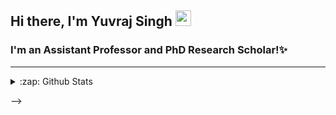 ## Hi there, I'm Yuvraj Singh <img src="https://media.giphy.com/media/hvRJCLFzcasrR4ia7z/giphy.gif" width="25px">

### I'm an Assistant Professor and PhD Research Scholar!✨

<!--
**yuvrajsingh23/yuvrajsingh23** is a ✨ _special_ ✨ repository because its `README.md` (this file) appears on your GitHub profile.

Here are some ideas to get you started:
✨
- 🔭 I’m currently working on ...
- 🌱 I’m currently learning ...
- 👯 I’m looking to collaborate on ...
- 🤔 I’m looking for help with ...
- 💬 Ask me about ...
- 📫 How to reach me: ...
- 😄 Pronouns: ... 
- ⚡ Fun fact: ...

- 🔭 I’m currently pursuing my bachelor's degree in CS, learning Vue and it's family (Vuetify, Vue Router, Nuxt.js), working as a frontend developer.
- 👯 I feel awesome while working with others 
- 🥅 Goals: Contribute to Open Source community and some secrets 😉
- 😛 Fun fact: I love touch typing but my speed is 58 wpm

### Connect with me:

[<img align="left" alt="theamanjs | Twitter" width="22px" src="https://cdn.jsdelivr.net/npm/simple-icons@v3/icons/twitter.svg" />][twitter]
[<img align="left" alt="theamanjs | LinkedIn" width="22px" src="https://cdn.jsdelivr.net/npm/simple-icons@v3/icons/linkedin.svg" />][linkedin]
[<img align="left" alt="theamanjs | Instagram" width="22px" src="https://cdn.jsdelivr.net/npm/simple-icons@v3/icons/instagram.svg" />][instagram]

<br />

### 🤝 Languages and Tools:

[<img align="left" alt="Visual Studio Code" width="26px" src="https://raw.githubusercontent.com/github/explore/80688e429a7d4ef2fca1e82350fe8e3517d3494d/topics/visual-studio-code/visual-studio-code.png" />][vscode]
[<img align="left" alt="HTML5" width="26px" src="https://raw.githubusercontent.com/github/explore/80688e429a7d4ef2fca1e82350fe8e3517d3494d/topics/html/html.png" />][html]
[<img align="left" alt="CSS3" width="26px" src="https://raw.githubusercontent.com/github/explore/80688e429a7d4ef2fca1e82350fe8e3517d3494d/topics/css/css.png" />][css]
[<img align="left" alt="Sass" width="26px" src="https://raw.githubusercontent.com/github/explore/80688e429a7d4ef2fca1e82350fe8e3517d3494d/topics/sass/sass.png" />][sass]
[<img align="left" alt="JavaScript" width="26px" src="https://raw.githubusercontent.com/github/explore/80688e429a7d4ef2fca1e82350fe8e3517d3494d/topics/javascript/javascript.png" />][javascript]
[<img align="left" alt="Vue.js" width="26px" src="https://upload.wikimedia.org/wikipedia/commons/thumb/9/95/Vue.js_Logo_2.svg/1200px-Vue.js_Logo_2.svg.png" />][vue]
[<img align="left" alt="Vuetify.js" width="26px" src="https://seeklogo.com/images/V/vuetify-logo-3BCF73C928-seeklogo.com.png" />][vuetify]
[<img align="left" alt="SQL" width="26px" src="https://raw.githubusercontent.com/github/explore/80688e429a7d4ef2fca1e82350fe8e3517d3494d/topics/sql/sql.png" />][sql]
[<img align="left" alt="MySQL" width="26px" src="https://raw.githubusercontent.com/github/explore/80688e429a7d4ef2fca1e82350fe8e3517d3494d/topics/mysql/mysql.png" />][mysql]
[<img align="left" alt="Git" width="26px" src="https://raw.githubusercontent.com/github/explore/80688e429a7d4ef2fca1e82350fe8e3517d3494d/topics/git/git.png" />][git]
[<img align="left" alt="GitHub" width="26px" src="https://raw.githubusercontent.com/github/explore/78df643247d429f6cc873026c0622819ad797942/topics/github/github.png" />][github]
[<img align="left" alt="Terminal" width="26px" src="https://raw.githubusercontent.com/github/explore/80688e429a7d4ef2fca1e82350fe8e3517d3494d/topics/terminal/terminal.png" />][terminal]

<br />
<br />

<!--


-->



---

<details>
  <summary>:zap: Github Stats</summary>

  <img align="left" alt="yuvrajsingh2304's Github Stats" src="https://github-readme-stats.codestackr.vercel.app/api?username=yuvrajsingh23&show_icons=true&hide_border=true" />

</details>

[twitter]: https://twitter.com/theamanjs
[instagram]: https://instagram.com/theamanjs
[linkedin]: https://linkedin.com/in/theamanjs
[vscode]: https://raw.githubusercontent.com/github/explore/80688e429a7d4ef2fca1e82350fe8e3517d3494d/topics/visual-studio-code/visual-studio-code.png
[html]: https://raw.githubusercontent.com/github/explore/80688e429a7d4ef2fca1e82350fe8e3517d3494d/topics/html/html.png
[css]: https://raw.githubusercontent.com/github/explore/80688e429a7d4ef2fca1e82350fe8e3517d3494d/topics/css/css.png
[sass]: https://raw.githubusercontent.com/github/explore/80688e429a7d4ef2fca1e82350fe8e3517d3494d/topics/sass/sass.png
[javascript]: https://raw.githubusercontent.com/github/explore/80688e429a7d4ef2fca1e82350fe8e3517d3494d/topics/javascript/javascript.png
[vue]: https://upload.wikimedia.org/wikipedia/commons/thumb/9/95/Vue.js_Logo_2.svg/1200px-Vue.js_Logo_2.svg.png
[vuetify]: https://seeklogo.com/images/V/vuetify-logo-3BCF73C928-seeklogo.com.png
[sql]: https://raw.githubusercontent.com/github/explore/80688e429a7d4ef2fca1e82350fe8e3517d3494d/topics/sql/sql.png
[mysql]: https://raw.githubusercontent.com/github/explore/80688e429a7d4ef2fca1e82350fe8e3517d3494d/topics/mysql/mysql.png
[git]: https://raw.githubusercontent.com/github/explore/80688e429a7d4ef2fca1e82350fe8e3517d3494d/topics/git/git.png
[github]: https://raw.githubusercontent.com/github/explore/78df643247d429f6cc873026c0622819ad797942/topics/github/github.png
[terminal]: https://raw.githubusercontent.com/github/explore/80688e429a7d4ef2fca1e82350fe8e3517d3494d/topics/terminal/terminal.png

-->
